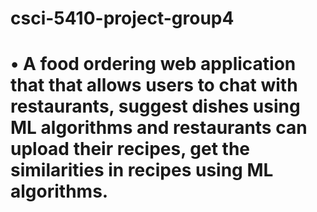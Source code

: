 # csci-5410-project-group4

# •	A food ordering web application that that allows users to chat with restaurants, suggest dishes using ML algorithms and restaurants can upload their recipes, get the similarities in recipes using ML algorithms.
